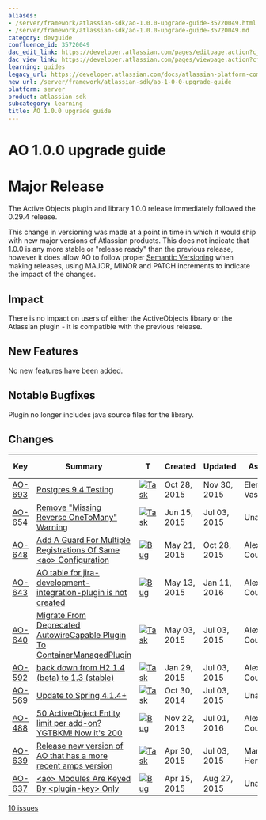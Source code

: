 ```yaml
---
aliases:
- /server/framework/atlassian-sdk/ao-1.0.0-upgrade-guide-35720049.html
- /server/framework/atlassian-sdk/ao-1.0.0-upgrade-guide-35720049.md
category: devguide
confluence_id: 35720049
dac_edit_link: https://developer.atlassian.com/pages/editpage.action?cjm=wozere&pageId=35720049
dac_view_link: https://developer.atlassian.com/pages/viewpage.action?cjm=wozere&pageId=35720049
learning: guides
legacy_url: https://developer.atlassian.com/docs/atlassian-platform-common-components/active-objects/ao-1-0-0-upgrade-guide
new_url: /server/framework/atlassian-sdk/ao-1-0-0-upgrade-guide
platform: server
product: atlassian-sdk
subcategory: learning
title: AO 1.0.0 upgrade guide
---
```

# AO 1.0.0 upgrade guide

# Major Release

The Active Objects plugin and library 1.0.0 release immediately followed the 0.29.4 release.

This change in versioning was made at a point in time in which it would ship with new major versions of Atlassian products. This does not indicate that 1.0.0 is any more stable or "release ready" than the previous release, however it does allow AO to follow proper <a href="http://semver.org/" class="external-link">Semantic Versioning</a> when making releases, using MAJOR, MINOR and PATCH increments to indicate the impact of the changes.

## Impact

There is no impact on users of either the ActiveObjects library or the Atlassian plugin - it is compatible with the previous release.

## New Features

No new features have been added.

## Notable Bugfixes

Plugin no longer includes java source files for the library.

## Changes

| Key                                                                                                    | Summary                                                                                                                                                                  | T                                                                                                                                                                                                                                                                            | Created      | Updated      | Assignee         | Reporter         | P                                                                                                                                                | Status   | Resolution | Fix Version/S |
|--------------------------------------------------------------------------------------------------------|--------------------------------------------------------------------------------------------------------------------------------------------------------------------------|------------------------------------------------------------------------------------------------------------------------------------------------------------------------------------------------------------------------------------------------------------------------------|--------------|--------------|------------------|------------------|--------------------------------------------------------------------------------------------------------------------------------------------------|----------|------------|---------------|
| <a href="https://ecosystem.atlassian.net/browse/AO-693?src=confmacro" class="external-link">AO-693</a> | <a href="https://ecosystem.atlassian.net/browse/AO-693?src=confmacro" class="external-link">Postgres 9.4 Testing</a>                                                     | <a href="https://ecosystem.atlassian.net/browse/AO-693?src=confmacro" class="external-link"><img src="https://ecosystem.atlassian.net/secure/viewavatar?size=xsmall&amp;avatarId=15318&amp;avatarType=issuetype" alt="Task" class="icon confluence-external-resource" /></a> | Oct 28, 2015 | Nov 30, 2015 | Elena Vasilyeva  | Alex Courtis     | <img src="https://ecosystem.atlassian.net/images/icons/priorities/major.svg" alt="Major" class="icon confluence-external-resource" width="16" /> | RESOLVED | Fixed      | 1.0.0         |
| <a href="https://ecosystem.atlassian.net/browse/AO-654?src=confmacro" class="external-link">AO-654</a> | <a href="https://ecosystem.atlassian.net/browse/AO-654?src=confmacro" class="external-link">Remove &quot;Missing Reverse OneToMany&quot; Warning</a>                     | <a href="https://ecosystem.atlassian.net/browse/AO-654?src=confmacro" class="external-link"><img src="https://ecosystem.atlassian.net/secure/viewavatar?size=xsmall&amp;avatarId=15318&amp;avatarType=issuetype" alt="Task" class="icon confluence-external-resource" /></a> | Jun 15, 2015 | Jul 03, 2015 | Unassigned       | Alex Courtis     | <img src="https://ecosystem.atlassian.net/images/icons/priorities/major.svg" alt="Major" class="icon confluence-external-resource" />            | RESOLVED | Fixed      | 0.30.x, 1.0.0 |
| <a href="https://ecosystem.atlassian.net/browse/AO-648?src=confmacro" class="external-link">AO-648</a> | <a href="https://ecosystem.atlassian.net/browse/AO-648?src=confmacro" class="external-link">Add A Guard For Multiple Registrations Of Same &lt;ao&gt; Configuration</a>  | <a href="https://ecosystem.atlassian.net/browse/AO-648?src=confmacro" class="external-link"><img src="https://ecosystem.atlassian.net/secure/viewavatar?size=xsmall&amp;avatarId=15303&amp;avatarType=issuetype" alt="Bug" class="icon confluence-external-resource" /></a>  | May 21, 2015 | Oct 28, 2015 | Alex Courtis     | Alex Courtis     | <img src="https://ecosystem.atlassian.net/images/icons/priorities/major.svg" alt="Major" class="icon confluence-external-resource" />            | RESOLVED | Fixed      |               |
| <a href="https://ecosystem.atlassian.net/browse/AO-643?src=confmacro" class="external-link">AO-643</a> | <a href="https://ecosystem.atlassian.net/browse/AO-643?src=confmacro" class="external-link">AO table for jira-development-integration-plugin is not created</a>          | <a href="https://ecosystem.atlassian.net/browse/AO-643?src=confmacro" class="external-link"><img src="https://ecosystem.atlassian.net/secure/viewavatar?size=xsmall&amp;avatarId=15303&amp;avatarType=issuetype" alt="Bug" class="icon confluence-external-resource" /></a>  | May 13, 2015 | Jan 11, 2016 | Alex Courtis     | Eric Sukmajaya   | <img src="https://ecosystem.atlassian.net/images/icons/priorities/major.svg" alt="Major" class="icon confluence-external-resource" />            | RESOLVED | Fixed      | 1.0.0         |
| <a href="https://ecosystem.atlassian.net/browse/AO-640?src=confmacro" class="external-link">AO-640</a> | <a href="https://ecosystem.atlassian.net/browse/AO-640?src=confmacro" class="external-link">Migrate From Deprecated AutowireCapable Plugin To ContainerManagedPlugin</a> | <a href="https://ecosystem.atlassian.net/browse/AO-640?src=confmacro" class="external-link"><img src="https://ecosystem.atlassian.net/secure/viewavatar?size=xsmall&amp;avatarId=15318&amp;avatarType=issuetype" alt="Task" class="icon confluence-external-resource" /></a> | May 03, 2015 | Jul 03, 2015 | Alex Courtis     | Alex Courtis     | <img src="https://ecosystem.atlassian.net/images/icons/priorities/major.svg" alt="Major" class="icon confluence-external-resource" />            | RESOLVED | Fixed      | 0.30.x, 1.0.0 |
| <a href="https://ecosystem.atlassian.net/browse/AO-592?src=confmacro" class="external-link">AO-592</a> | <a href="https://ecosystem.atlassian.net/browse/AO-592?src=confmacro" class="external-link">back down from H2 1.4 (beta) to 1.3 (stable)</a>                             | <a href="https://ecosystem.atlassian.net/browse/AO-592?src=confmacro" class="external-link"><img src="https://ecosystem.atlassian.net/secure/viewavatar?size=xsmall&amp;avatarId=15318&amp;avatarType=issuetype" alt="Task" class="icon confluence-external-resource" /></a> | Jan 29, 2015 | Jul 03, 2015 | Alex Courtis     | Alex Courtis     | <img src="https://ecosystem.atlassian.net/images/icons/priorities/major.svg" alt="Major" class="icon confluence-external-resource" />            | RESOLVED | Fixed      | 1.0.0         |
| <a href="https://ecosystem.atlassian.net/browse/AO-569?src=confmacro" class="external-link">AO-569</a> | <a href="https://ecosystem.atlassian.net/browse/AO-569?src=confmacro" class="external-link">Update to Spring 4.1.4+</a>                                                  | <a href="https://ecosystem.atlassian.net/browse/AO-569?src=confmacro" class="external-link"><img src="https://ecosystem.atlassian.net/secure/viewavatar?size=xsmall&amp;avatarId=15318&amp;avatarType=issuetype" alt="Task" class="icon confluence-external-resource" /></a> | Oct 30, 2014 | Jul 03, 2015 | Unassigned       | Marcos Scriven   | <img src="https://ecosystem.atlassian.net/images/icons/priorities/major.svg" alt="Major" class="icon confluence-external-resource" />            | RESOLVED | Fixed      | 1.0.0         |
| <a href="https://ecosystem.atlassian.net/browse/AO-488?src=confmacro" class="external-link">AO-488</a> | <a href="https://ecosystem.atlassian.net/browse/AO-488?src=confmacro" class="external-link">50 ActiveObject Entity limit per add-on? YGTBKM! Now it's 200</a>            | <a href="https://ecosystem.atlassian.net/browse/AO-488?src=confmacro" class="external-link"><img src="https://ecosystem.atlassian.net/secure/viewavatar?size=xsmall&amp;avatarId=15303&amp;avatarType=issuetype" alt="Bug" class="icon confluence-external-resource" /></a>  | Nov 22, 2013 | Jul 01, 2016 | Alex Courtis     | Andy Brook       | <img src="https://ecosystem.atlassian.net/images/icons/priorities/major.svg" alt="Major" class="icon confluence-external-resource" />            | RESOLVED | Fixed      | 0.30.x, 1.0.0 |
| <a href="https://ecosystem.atlassian.net/browse/AO-639?src=confmacro" class="external-link">AO-639</a> | <a href="https://ecosystem.atlassian.net/browse/AO-639?src=confmacro" class="external-link">Release new version of AO that has a more recent amps version</a>            | <a href="https://ecosystem.atlassian.net/browse/AO-639?src=confmacro" class="external-link"><img src="https://ecosystem.atlassian.net/secure/viewavatar?size=xsmall&amp;avatarId=15318&amp;avatarType=issuetype" alt="Task" class="icon confluence-external-resource" /></a> | Apr 30, 2015 | Jul 03, 2015 | Martin Henderson | Martin Henderson | <img src="https://ecosystem.atlassian.net/images/icons/priorities/minor.svg" alt="Minor" class="icon confluence-external-resource" />            | RESOLVED | Fixed      | 1.0.0         |
| <a href="https://ecosystem.atlassian.net/browse/AO-637?src=confmacro" class="external-link">AO-637</a> | <a href="https://ecosystem.atlassian.net/browse/AO-637?src=confmacro" class="external-link">&lt;ao&gt; Modules Are Keyed By &lt;plugin-key&gt; Only</a>                  | <a href="https://ecosystem.atlassian.net/browse/AO-637?src=confmacro" class="external-link"><img src="https://ecosystem.atlassian.net/secure/viewavatar?size=xsmall&amp;avatarId=15303&amp;avatarType=issuetype" alt="Bug" class="icon confluence-external-resource" /></a>  | Apr 15, 2015 | Aug 27, 2015 | Unassigned       | Alex Courtis     | <img src="https://ecosystem.atlassian.net/images/icons/priorities/minor.svg" alt="Minor" class="icon confluence-external-resource" />            | RESOLVED | Fixed      |               |

<a href="https://ecosystem.atlassian.net/secure/IssueNavigator.jspa?reset=true&amp;jqlQuery=project+%3D+AO+and+fixVersion+%3D+%221.0.0%22+order+by+priority+desc++&amp;src=confmacro" class="external-link" title="View all matching issues in JIRA.">10 issues</a>





































































































































































































































































